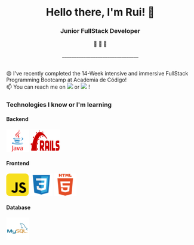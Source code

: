 <p align="center">
<h1 align="center"> Hello there, I'm Rui! 👋 </h1>

<h3 align="center"> Junior FullStack Developer </h3>
</p>
<p align="center"> 
🚀 🚀 🚀 
</p> 
<p align="center">
  ________________________________
  </p>
<br>
😄 I've recently completed the 14-Week intensive and immersive FullStack Programming Bootcamp at Academia de Código!
<br>
📫 You can reach me on <a href="mailto: ruigodinho90@gmail.com"><img src="https://camo.githubusercontent.com/3869831684498919d1ee83b8244704f4de50910eabcc464c324a0a79458606df/68747470733a2f2f696d672e736869656c64732e696f2f62616467652f2d476d61696c2d6331343433383f7374796c653d666c61742d737175617265266c6f676f3d476d61696c266c6f676f436f6c6f723d7768697465266c696e6b3d6d61696c746f3a6e6164612e676572616c40676d61696c2e636f6d"></a> or <a href="https://www.linkedin.com/in/ruigodinho90/"><img src ="https://camo.githubusercontent.com/19ab66b156bdb4b9f3e20619e5a8093d542519975f2e242dee14bb0f86ff4ac2/68747470733a2f2f696d672e736869656c64732e696f2f62616467652f2d4c696e6b6564496e2d626c75653f7374796c653d666c61742d737175617265266c6f676f3d4c696e6b6564696e266c6f676f436f6c6f723d7768697465266c696e6b3d68747470733a2f2f7777772e6c696e6b6564696e2e636f6d2f696e2f66696c697065616e746f6e696f6d6f74612f"></a> !


<h3>Technologies I know or I'm learning</h3>

<h4>Backend</h4>
<p align="left">
<img src="https://github.com/Godinho90/Godinho90/blob/main/icons/java-original.svg" alt="java" width="60" height="60"/>
<img src="https://github.com/Godinho90/Godinho90/blob/main/icons/Ruby_On_Rails_Logo.svg.png" alt="ror" width="80" height="60"/>
</p>

<h4>Frontend</h4>
<p align="left">
<img src="https://github.com/Godinho90/Godinho90/blob/main/icons/javascript-original.svg" alt="javascript" width="60" height="60"/>

<img src="https://github.com/Godinho90/Godinho90/blob/main/icons/css3-original-wordmark.svg" alt="css" width="60" height="60"/>

<img src="https://github.com/Godinho90/Godinho90/blob/main/icons/html5-original-wordmark.svg" alt="html" width="60" height="60"/>
</p>

<h4>Database</h4>

<img src="https://github.com/Godinho90/Godinho90/blob/main/icons/mysql-original.svg" alt="mysql" width="60" height="60"/>


<!--
**Godinho90/Godinho90** is a ✨ _special_ ✨ repository because its `README.md` (this file) appears on your GitHub profile.

Here are some ideas to get you started:

- 🔭 I’m currently working on ...
- 🌱 I’m currently learning ...
- 👯 I’m looking to collaborate on ...
- 🤔 I’m looking for help with ...
- 💬 Ask me about ...
- 
-  Pronouns: ...
- ⚡ Fun fact: ...
:construction::warning:Currently under construction!:warning::construction:
-->
